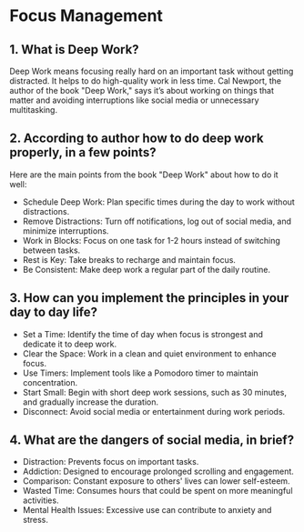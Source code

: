 
# Focus Management

## 1. What is Deep Work?

Deep Work means focusing really hard on an important task without getting distracted. It helps to do high-quality work in less time. Cal Newport, the author of the book "Deep Work," says it’s about working on things that matter and avoiding interruptions like social media or unnecessary multitasking.

## 2. According to author how to do deep work properly, in a few points?

Here are the main points from the book "Deep Work" about how to do it well:

* Schedule Deep Work: Plan specific times during the day to work without distractions.
* Remove Distractions: Turn off notifications, log out of social media, and minimize interruptions.
* Work in Blocks: Focus on one task for 1-2 hours instead of switching between tasks.
* Rest is Key: Take breaks to recharge and maintain focus.
* Be Consistent: Make deep work a regular part of the daily routine.

## 3. How can you implement the principles in your day to day life?

* Set a Time: Identify the time of day when focus is strongest and dedicate it to deep work.
* Clear the Space: Work in a clean and quiet environment to enhance focus.
* Use Timers: Implement tools like a Pomodoro timer to maintain concentration.
* Start Small: Begin with short deep work sessions, such as 30 minutes, and gradually increase the duration.
* Disconnect: Avoid social media or entertainment during work periods.

## 4. What are the dangers of social media, in brief?

* Distraction: Prevents focus on important tasks.
* Addiction: Designed to encourage prolonged scrolling and engagement.
* Comparison: Constant exposure to others' lives can lower self-esteem.
* Wasted Time: Consumes hours that could be spent on more meaningful activities.
* Mental Health Issues: Excessive use can contribute to anxiety and stress.
